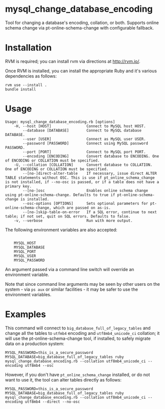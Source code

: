 # mysql_change_database_encoding

Tool for changing a database's encoding, collation, or both. Supports online schema change via pt-online-schema-change with configurable fallback.

# Installation

RVM is required; you can install rvm via directions at http://rvm.io/.

Once RVM is installed, you can install the appropriate Ruby and it's various dependencies as follows:

```
rvm use --install . 
bundle install
```

# Usage

```
Usage: mysql_change_database_encoding.rb [options]
    -H, --host [HOST]                Connect to MySQL host HOST.
        --database [DATABASE]        Connect to MySQL database DATABASE.
        --user [USER]                Connect as MySQL user USER.
        --password [PASSWORD]        Connect using MySQL password PASSWORD.
        --port [PORT]                Connect to MySQL port PORT.
        --encoding [ENCODING]        Convert database to ENCODING. One of ENCODING or COLLATION must be specified.
    -U, --collation [COLLATION]      Convert database to COLLATION. One of ENCODING or COLLATION must be specified.
        --[no-]direct-alter-table    If necessary, issue direct ALTER TABLE statements without OSC. This is use if pt_online_schema_change is not installed, if --no-osc is passed, or if a table does not have a primary key.
        --[no-]osc                   Enables online schema change using pt-online-schema-change. Defaults to true if pt-online-schema-change is installed.
        --osc-options [OPTIONS]      Sets optional parameters for pt-online-schema-change, which are passed on as-is.
        --[no-]skip-table-on-error   If a SQL error, continue to next table; if not set, quit on SQL errors. Defaults to false. 
    -v, --verbose                    Run with more output.
```

The following environment variables are also accepted:

```

    MYSQL_HOST
    MYSQL_DATABASE
    MYSQL_PORT
    MYSQL_USER
    MYSQL_PASSWORD
```

An argument passed via a command line switch will override an environment variable.

Note that since command line arguments may be seen by other users on the system - via `ps aux` or similar facilities - it may be safer to use the environment variables.

# Examples

This command will connect to `big_database_full_of_legacy_tables` and change all the tables to `utfmb4` encoding and `utf8mb4_unicode_ci` collation; it will use the pt-online-schema-change tool, if installed, to safely migrate data on a production system:

```
MYSQL_PASSWORD=this_is_a_secure_password MYSQL_DATABASE=big_database_full_of_legacy_tables ruby mysql_change_database_encoding.rb --collation utf8mb4_unicode_ci --encoding utf8mb4 --osc
```


However, if you don't have `pt_online_schema_change` installed, or do not want to use it, the tool can alter tables directly as follows:

```
MYSQL_PASSWORD=this_is_a_secure_password MYSQL_DATABASE=big_database_full_of_legacy_tables ruby mysql_change_database_encoding.rb --collation utf8mb4_unicode_ci --encoding utf8mb4 --direct --no-osc
```

